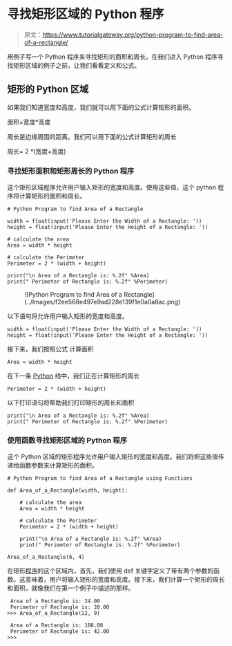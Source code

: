# 寻找矩形区域的 Python 程序

> 原文：<https://www.tutorialgateway.org/python-program-to-find-area-of-a-rectangle/>

用例子写一个 Python 程序来寻找矩形的面积和周长。在我们进入 Python 程序寻找矩形区域的例子之前，让我们看看定义和公式。

## 矩形的 Python 区域

如果我们知道宽度和高度，我们就可以用下面的公式计算矩形的面积。

面积=宽度*高度

周长是边缘周围的距离。我们可以用下面的公式计算矩形的周长

周长= 2 *(宽度+高度)

### 寻找矩形面积和矩形周长的 Python 程序

这个矩形区域程序允许用户输入矩形的宽度和高度。使用这些值，这个 python 程序将计算矩形的面积和周长。

```
# Python Program to find Area of a Rectangle

width = float(input('Please Enter the Width of a Rectangle: '))
height = float(input('Please Enter the Height of a Rectangle: '))

# calculate the area
Area = width * height

# calculate the Perimeter
Perimeter = 2 * (width + height)

print("\n Area of a Rectangle is: %.2f" %Area)
print(" Perimeter of Rectangle is: %.2f" %Perimeter)
```

<figure class="wp-block-image">![Python Program to find Area of a Rectangle](../Images/f2ee568e497e9ad228e139f1e0a0a8ac.png)</figure>

以下语句将允许用户输入矩形的宽度和高度。

```
width = float(input('Please Enter the Width of a Rectangle: '))
height = float(input('Please Enter the Height of a Rectangle: '))
```

接下来，我们按照公式 计算面积

```
Area = width * height
```

在下一条 [Python](https://www.tutorialgateway.org/python-tutorial/) 线中，我们正在计算矩形的周长

```
Perimeter = 2 * (width + height)
```

以下打印语句将帮助我们打印矩形的周长和面积

```
print("\n Area of a Rectangle is: %.2f" %Area)
print(" Perimeter of Rectangle is: %.2f" %Perimeter)
```

### 使用函数寻找矩形区域的 Python 程序

这个 Python 区域的矩形程序允许用户输入矩形的宽度和高度。我们将把这些值传递给函数参数来计算矩形的面积。

```
# Python Program to find Area of a Rectangle using Functions

def Area_of_a_Rectangle(width, height):

    # calculate the area
    Area = width * height

    # calculate the Perimeter
    Perimeter = 2 * (width + height)

    print("\n Area of a Rectangle is: %.2f" %Area)
    print(" Perimeter of Rectangle is: %.2f" %Perimeter)

Area_of_a_Rectangle(6, 4)
```

在矩形[程序](https://www.tutorialgateway.org/python-programming-examples/)的这个区域内，首先，我们使用 def 关键字定义了带有两个参数的函数。这意味着，用户将输入矩形的宽度和高度。接下来，我们计算一个矩形的周长和面积，就像我们在第一个例子中描述的那样。

```
 Area of a Rectangle is: 24.00
 Perimeter of Rectangle is: 20.00
>>> Area_of_a_Rectangle(12, 9)

 Area of a Rectangle is: 108.00
 Perimeter of Rectangle is: 42.00
>>> 
```